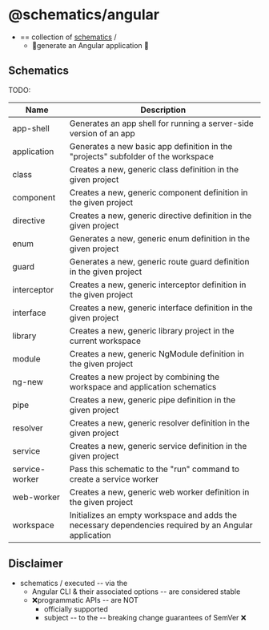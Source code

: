 # @schematics/angular

* == collection of [schematics](/packages/angular_devkit/schematics/README.md) /
  * 👀generate an Angular application 👀

## Schematics

TODO:

| Name           | Description                                                                                           |
| -------------- | ----------------------------------------------------------------------------------------------------- |
| app-shell      | Generates an app shell for running a server-side version of an app                                    |
| application    | Generates a new basic app definition in the "projects" subfolder of the workspace                     |
| class          | Creates a new, generic class definition in the given project                                          |
| component      | Creates a new, generic component definition in the given project                                      |
| directive      | Creates a new, generic directive definition in the given project                                      |
| enum           | Generates a new, generic enum definition in the given project                                         |
| guard          | Generates a new, generic route guard definition in the given project                                  |
| interceptor    | Creates a new, generic interceptor definition in the given project                                    |
| interface      | Creates a new, generic interface definition in the given project                                      |
| library        | Creates a new, generic library project in the current workspace                                       |
| module         | Creates a new, generic NgModule definition in the given project                                       |
| ng-new         | Creates a new project by combining the workspace and application schematics                           |
| pipe           | Creates a new, generic pipe definition in the given project                                           |
| resolver       | Creates a new, generic resolver definition in the given project                                       |
| service        | Creates a new, generic service definition in the given project                                        |
| service-worker | Pass this schematic to the "run" command to create a service worker                                   |
| web-worker     | Creates a new, generic web worker definition in the given project                                     |
| workspace      | Initializes an empty workspace and adds the necessary dependencies required by an Angular application |

## Disclaimer

* schematics / executed -- via the
  * Angular CLI & their associated options -- are considered stable
  * ❌programmatic APIs -- are NOT
    * officially supported
    * subject -- to the -- breaking change guarantees of SemVer ❌
